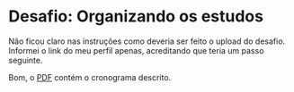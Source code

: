 # Desafio: Organizando os estudos

Não ficou claro nas instruções como deveria ser feito o upload do desafio.
Informei o link do meu perfil apenas, acreditando que teria um passo seguinte.

Bom, o [PDF](https://github.com/lucasararaki/go-stack/blob/master/Cronograma_de_estudos.pdf) contém o cronograma descrito.
